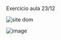 Exercicio aula 23/12

![site dom](https://user-images.githubusercontent.com/110140581/209452267-d82d1463-c542-446b-8526-d4bef210c9a5.jpg)

![image](https://user-images.githubusercontent.com/110140581/209452300-da6b3328-e30d-4011-831f-fa03cc9ea0da.png)



